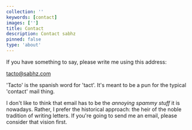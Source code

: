 ```yaml
---
collection: ''
keywords: [contact]
images: ['']
title: Contact
description: Contact sabhz
pinned: false
type: 'about'
---
```


If you have something to say, please write me using this address:

<a href="mailto:tacto@sabhz.com" style="text-align:center;">tacto@sabhz.com</a>

'Tacto' is the spanish word for 'tact'. It's meant to be a pun for the typical 'contact' mail thing.

I don't like to think that email has to be the *annoying spammy stuff* it is nowadays. Rather, I prefer the historical approach: the heir of the noble tradition of writing letters. If you're going to send me an email, please consider that vision first.